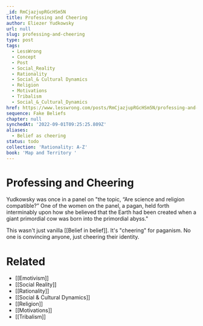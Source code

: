 ```yaml
---
_id: RmCjazjupRGcHSm5N
title: Professing and Cheering
author: Eliezer Yudkowsky
url: null
slug: professing-and-cheering
type: post
tags:
  - LessWrong
  - Concept
  - Post
  - Social_Reality
  - Rationality
  - Social_& Cultural Dynamics
  - Religion
  - Motivations
  - Tribalism
  - Social_&_Cultural_Dynamics
href: https://www.lesswrong.com/posts/RmCjazjupRGcHSm5N/professing-and-cheering
sequence: Fake Beliefs
chapter: null
synchedAt: '2022-09-01T09:25:25.809Z'
aliases:
  - Belief as cheering
status: todo
collection: 'Rationality: A-Z'
book: 'Map and Territory '
---
```


# Professing and Cheering
Yudkowsky was once in a panel on "the topic, “Are science and religion compatible?” One of the women on the panel, a pagan, held forth interminably upon how she believed that the Earth had been created when a giant primordial cow was born into the primordial abyss."

This wasn't just vanilla [[Belief in belief]]. It's "cheering" for paganism. No one is convincing anyone, just cheering their identity.

# Related
- [[Emotivism]]
- [[Social Reality]]
- [[Rationality]]
- [[Social & Cultural Dynamics]]
- [[Religion]]
- [[Motivations]]
- [[Tribalism]]
